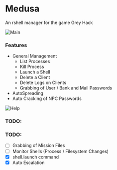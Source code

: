 # Medusa
An rshell manager for the game Grey Hack

![Main](https://i.imgur.com/yNqr3FQ.png)

### Features
- General Management
  - List Processes
  - Kill Process
  - Launch a Shell
  - Delete a Client
  - Delete Logs on Clients
  - Grabbing of User / Bank and Mail Passwords
- AutoSpreading
- Auto Cracking of NPC Passwords

![Help](https://i.imgur.com/ncyvteP.png)

### TODO:
### TODO:
- [ ] Grabbing of Mission Files
- [ ] Monitor Shells (Process / Filesystem Changes)
- [x] shell.launch command
- [x] Auto Escalation
